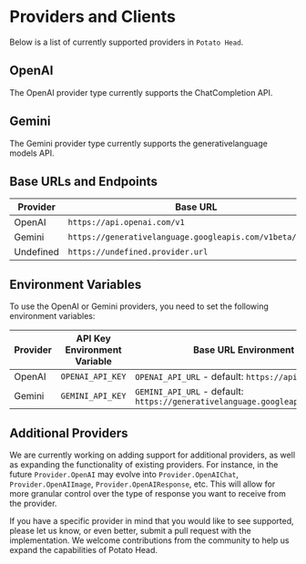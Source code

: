 # Providers and Clients
Below is a list of currently supported providers in `Potato Head`.

## OpenAI
The OpenAI provider type currently supports the ChatCompletion API.

## Gemini
The Gemini provider type currently supports the generativelanguage models API.

## Base URLs and Endpoints

| Provider  | Base URL                                                      |  Endpoint (Extended URL)                                  |
|-----------|---------------------------------------------------------------|------------------------------------------------------------------|
| OpenAI    | `https://api.openai.com/v1`                                   | `/chat/completions`                                              |
| Gemini    | `https://generativelanguage.googleapis.com/v1beta/models`     | `/{model}:generateContent`                                       |
| Undefined | `https://undefined.provider.url`                               | N/A                                                              |

## Environment Variables
To use the OpenAI or Gemini providers, you need to set the following environment variables:

| Provider  | API Key Environment Variable   | Base URL Environment Variable      |
|-----------|-------------------------------|------------------------------------|
| OpenAI    | `OPENAI_API_KEY`              | `OPENAI_API_URL` - default: `https://api.openai.com/v1` |
| Gemini    | `GEMINI_API_KEY`              | `GEMINI_API_URL` - default: `https://generativelanguage.googleapis.com/v1beta/models` |


## Additional Providers
We are currently working on adding support for additional providers, as well as expanding the functionality of existing providers. For instance, in the future `Provider.OpenAI` may evolve into `Provider.OpenAIChat`, `Provider.OpenAIImage`, `Provider.OpenAIResponse`, etc. This will allow for more granular control over the type of response you want to receive from the provider.

If you have a specific provider in mind that you would like to see supported, please let us know, or even better, submit a pull request with the implementation. We welcome contributions from the community to help us expand the capabilities of Potato Head.